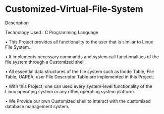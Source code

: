 # Customized-Virtual-File-System
Description

Technology Used : C Programming Language

•	This Project provides all functionality to the user that is similar to Linux File System.

•	It implements necessary commands and system call functionalities of the file system through a Customized shell.

•	All essential data structures of the file system such as Inode Table, File Table, UAREA, user File Descriptor Table are implemented in this Project.

•	With this Project, one can used every system-level functionality of the Linux operating system or any other operating system platform.

•	We Provide our own Customized shell to interact with the customized database management system.

